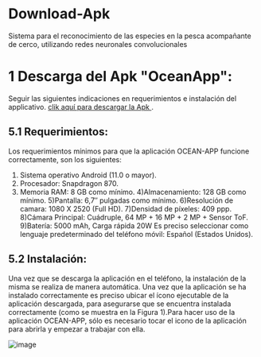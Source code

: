 # Download-Apk
Sistema para el reconocimiento de las especies en la pesca acompañante de cerco, utilizando redes neuronales convolucionales 

# 1 Descarga del Apk "OceanApp":

Seguir las siguientes indicaciones en requerimientos e instalación del applicativo.
[clik aquí para descargar la Apk ](https://drive.google.com/file/d/1J6W4q__D7IbI5qWxVK3JsuYeXKFP_Xba/view?usp=share_link).

## 5.1 Requerimientos:

Los requerimientos mínimos para que la aplicación OCEAN-APP funcione correctamente, son los siguientes:

1) Sistema operativo Android (11.0 o mayor).
2) Procesador: Snapdragon 870.
3) Memoria RAM: 8 GB como mínimo.
4)Almacenamiento: 128 GB como mínimo.
5)Pantalla: 6,7′′ pulgadas como mínimo.
6)Resolución de camara: 1080 X 2520 (Full HD).
7)Densidad de píxeles: 409 ppp.
8)Cámara Principal: Cuádruple, 64 MP + 16 MP + 2 MP + Sensor ToF.
9)Batería: 5000 mAh, Carga rápida 20W
Es preciso seleccionar como lenguaje predeterminado del teléfono móvil: Español (Estados Unidos).

## 5.2 Instalación:

Una vez que se descarga la aplicación en el teléfono, la instalación de la misma se realiza de manera automática. Una vez que la aplicación se ha instalado correctamente es preciso ubicar el ícono ejecutable de la aplicación descargada, para asegurarse que se encuentra instalada correctamente
(como se muestra en la Figura 1).Para hacer uso de la aplicación OCEAN-APP, sólo es necesario tocar el icono de la aplicación para abrirla y empezar a trabajar con ella.

![image](https://user-images.githubusercontent.com/73408508/206926928-a2c624cc-fb77-44d0-9d4b-b9b17c0c9a0b.png)

